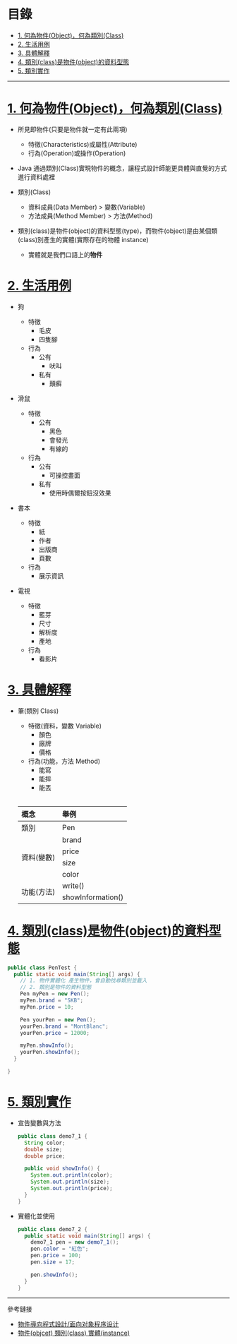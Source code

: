 <h1 id="top">目錄</h1>

- [1. 何為物件(Object)，何為類別(Class)](#s1)
- [2. 生活用例](#s2)
- [3. 具體解釋](#s3)
- [4. 類別(class)是物件(object)的資料型態](#s4)
- [5. 類別實作](#s5)

---

# <a id="s1" class="md-title" href="#top">1. 何為物件(Object)，何為類別(Class)</a>

- 所見即物件(只要是物件就一定有此兩項)

  - 特徵(Characteristics)或屬性(Attribute)
  - 行為(Operation)或操作(Operation)

- Java 通過類別(Class)實現物件的概念，讓程式設計師能更具體與直覺的方式進行資料處裡

- 類別(Class)

  - 資料成員(Data Member) > 變數(Variable)
  - 方法成員(Method Member) > 方法(Method)

- 類別(class)是物件(object)的資料型態(type)，而物件(object)是由某個類(class)別產生的實體(實際存在的物體 instance)
  - 實體就是我們口語上的**物件**

# <a id="s2" class="md-title" href="#top">2. 生活用例</a>

- 狗

  - 特徵
    - 毛皮
    - 四隻腳
  - 行為
    - 公有
      - 吠叫
    - 私有
      - 顛癬

- 滑鼠

  - 特徵
    - 公有
      - 黑色
      - 會發光
      - 有線的
  - 行為
    - 公有
      - 可操控畫面
    - 私有
      - 使用時偶爾按鈕沒效果

- 書本

  - 特徵
    - 紙
    - 作者
    - 出版商
    - 頁數
  - 行為
    - 展示資訊

- 電視

  - 特徵
    - 藍芽
    - 尺寸
    - 解析度
    - 產地
  - 行為
    - 看影片

# <a id="s3" class="md-title" href="#top">3. 具體解釋</a>

- 筆(類別 Class)

  - 特徵(資料，變數 Variable)
    - 顏色
    - 廠牌
    - 價格
  - 行為(功能，方法 Method)
    - 能寫
    - 能摔
    - 能丟<br><br>

  <table>
  <thead>
  <tr>
  <th style="text-align:left">概念</th>
  <th style="text-align:left">舉例</th>
  </tr>
  </thead>
  <tbody>
  <tr>
  <td style="text-align:left">類別</td>
  <td style="text-align:left">Pen</td>
  </tr>
  <tr>
  <td style="text-align:left" rowspan="4">資料(變數)</td>
  <td style="text-align:left">brand</td>
  </tr>
  <tr>
  <td style="text-align:left">price</td>
  </tr>
  <tr>
  <td style="text-align:left">size</td>
  </tr>
  <tr>
  <td style="text-align:left">color</td>
  </tr>
  <tr>
  <td style="text-align:left" rowspan="2">功能(方法)</td>
  <td style="text-align:left">write()</td>
  </tr>
  <tr>
  <td style="text-align:left">showInformation()</td>
  </tr>
  </tbody>
  </table>

# <a id="s4" class="md-title" href="#top">4. 類別(class)是物件(object)的資料型態</a>

```java
public class PenTest {
  public static void main(String[] args) {
    // 1. 物件實體化 產生物件，會自動找尋類別並載入
    // 2. 類別是物件的資料型態
    Pen myPen = new Pen();
    myPen.brand = "SKB";
    myPen.price = 10;

    Pen yourPen = new Pen();
    yourPen.brand = "MontBlanc";
    yourPen.price = 12000;

    myPen.showInfo();
    yourPen.showInfo();
  }

}
```

# <a id="s5" class="md-title" href="#top">5. 類別實作</a>

- 宣告變數與方法

  ```java
  public class demo7_1 {
    String color;
    double size;
    double price;

    public void showInfo() {
      System.out.println(color);
      System.out.println(size);
      System.out.println(price);
    }
  }
  ```

- 實體化並使用

  ```java
  public class demo7_2 {
    public static void main(String[] args) {
      demo7_1 pen = new demo7_1();
      pen.color = "紅色";
      pen.price = 100;
      pen.size = 17;

      pen.showInfo();
    }
  }
  ```

---

參考鏈接

- [物件導向程式設計/面向对象程序设计](https://zh.wikipedia.org/wiki/%E9%9D%A2%E5%90%91%E5%AF%B9%E8%B1%A1%E7%A8%8B%E5%BA%8F%E8%AE%BE%E8%AE%A1)
- [物件(objcet) 類別(class) 實體(instance)](http://marsping.blogspot.com/2008/08/java-object-oriented.html)
